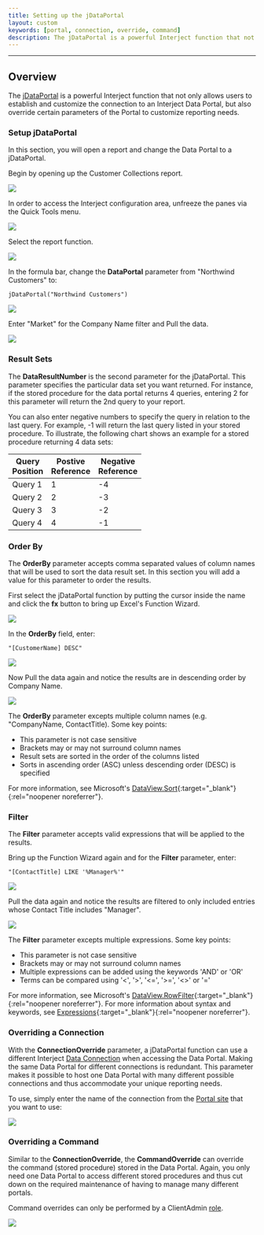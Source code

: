 ```yaml
---
title: Setting up the jDataPortal
layout: custom
keywords: [portal, connection, override, command]
description: The jDataPortal is a powerful Interject function that not only allows users to customize the connection to an Interject Data Portal. In addition to establishing a connection to a Portal, users can also override certain parameters of the Portal to customize their reporting needs.
---
```

* * *

## Overview

The [jDataPortal](/wIndex/jDataPortal.html) is a powerful Interject function that not only allows users to establish and customize the connection to an Interject Data Portal, but also override certain parameters of the Portal to customize reporting needs.

### Setup jDataPortal

In this section, you will open a report and change the Data Portal to a jDataPortal.

Begin by opening up the Customer Collections report.

![](/images/SetupjDataPortal/CustomerCollectionsReport.png)
<br>

In order to access the Interject configuration area, unfreeze the panes via the Quick Tools menu.

![](/images/SetupjDataPortal/UnFreezePanes.png)
<br>

Select the report function.

![](/images/SetupjDataPortal/ReportFunctionSelected.png)
<br>

In the formula bar, change the **DataPortal** parameter from "Northwind Customers" to:

```
jDataPortal("Northwind Customers")
```

![](/images/SetupjDataPortal/FormulaBar.png)
<br>

Enter "Market" for the Company Name filter and Pull the data.

![](/images/SetupjDataPortal/PullData.png)
<br>

### Result Sets

The **DataResultNumber** is the second parameter for the jDataPortal. This parameter specifies the particular data set you want returned. For instance, if the stored procedure for the data portal returns 4 queries, entering 2 for this parameter will return the 2nd query to your report.

You can also enter negative numbers to specify the query in relation to the last query. For example, -1 will return the last query listed in your stored procedure. To illustrate, the following chart shows an example for a stored procedure returning 4 data sets:

| Query<br>Position | Postive<br>Reference | Negative<br>Reference |
|---|---|---|
| Query 1 | 1 | -4 |
| Query 2 | 2 | -3 |
| Query 3 | 3 | -2 |
| Query 4 | 4 | -1 |

### Order By

The **OrderBy** parameter accepts comma separated values of column names that will be used to sort the data result set. In this section you will add a value for this parameter to order the results.

First select the jDataPortal function by putting the cursor inside the name and click the **fx** button to bring up Excel's Function Wizard.

![](/images/SetupjDataPortal/SelectFx.png)
<br>

In the **OrderBy** field, enter:

```
"[CustomerName] DESC"
```

![](/images/SetupjDataPortal/AddOrderBy.png)
<br>

Now Pull the data again and notice the results are in descending order by Company Name.

![](/images/SetupjDataPortal/ResultsOrdered.png)
<br>

The **OrderBy** parameter excepts multiple column names (e.g. "CompanyName, ContactTitle). Some key points:

* This parameter is not case sensitive
* Brackets may or may not surround column names
* Result sets are sorted in the order of the columns listed
* Sorts in ascending order (ASC) unless descending order (DESC) is specified

For more information, see Microsoft's [DataView.Sort](https://learn.microsoft.com/en-us/dotnet/api/system.data.dataview.sort){:target="_blank"}{:rel="noopener noreferrer"}.

### Filter

The **Filter** parameter accepts valid expressions that will be applied to the results. 

Bring up the Function Wizard again and for the **Filter** parameter, enter:

```
"[ContactTitle] LIKE '%Manager%'"
```

![](/images/SetupjDataPortal/AddFilter.png)
<br>

Pull the data again and notice the results are filtered to only included entries whose Contact Title includes "Manager".

![](/images/SetupjDataPortal/ResultsFiltered.png)
<br>

The **Filter** parameter excepts multiple expressions. Some key points:

* This parameter is not case sensitive
* Brackets may or may not surround column names
* Multiple expressions can be added using the keywords 'AND' or 'OR'
* Terms can be compared using '<', '>', '<=', '>=', '<>' or '='

For more information, see Microsoft's [DataView.RowFilter](https://learn.microsoft.com/en-us/dotnet/api/system.data.dataview.rowfilter){:target="_blank"}{:rel="noopener noreferrer"}. For more information about syntax and keywords, see [Expressions](https://learn.microsoft.com/en-us/dotnet/api/system.data.datacolumn.expression){:target="_blank"}{:rel="noopener noreferrer"}.

### Overriding a Connection

With the **ConnectionOverride** parameter, a jDataPortal function can use a different Interject [Data Connection](/wPortal/Data-Connections.html) when accessing the Data Portal. Making the same Data Portal for different connections is redundant. This parameter makes it possible to host one Data Portal with many different possible connections and thus accommodate your unique reporting needs.

To use, simply enter the name of the connection from the [Portal site](https://portal.gointerject.com/DataPortals.html) that you want to use:

![](/images/SetupjDataPortal/ConnectionOverride.png)
<br>

### Overriding a Command

Similar to the **ConnectionOverride**, the **CommandOverride** can override the command (stored procedure) stored in the Data Portal. Again, you only need one Data Portal to access different stored procedures and thus cut down on the required maintenance of having to manage many different portals. 

Command overrides can only be performed by a ClientAdmin [role](/wPortal/INTERJECT-Roles.html).

![](/images/SetupjDataPortal/CommandOverride.png)
<br>
